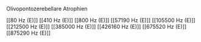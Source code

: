 Olivopontozerebellare Atrophien

[[80 Hz (E)]]
[[410 Hz (E)]]
[[800 Hz (E)]]
[[57190 Hz (E)]]
[[105500 Hz (E)]]
[[212500 Hz (E)]]
[[385000 Hz (E)]]
[[426160 Hz (E)]]
[[675520 Hz (E)]]
[[875290 Hz (E)]]